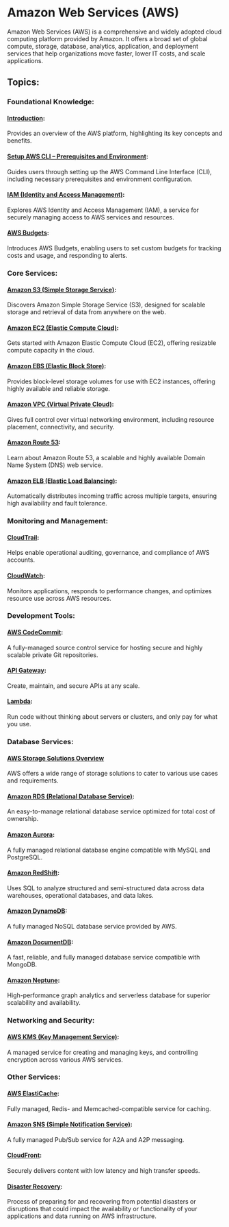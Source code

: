 # Amazon Web Services (AWS)

Amazon Web Services (AWS) is a comprehensive and widely adopted cloud computing platform provided by Amazon. It offers a broad set of global compute, storage, database, analytics, application, and deployment services that help organizations move faster, lower IT costs, and scale applications.

## Topics:

### Foundational Knowledge:
#### [Introduction](intro.md):
 Provides an overview of the AWS platform, highlighting its key concepts and benefits.

#### [Setup AWS CLI – Prerequisites and Environment](cli.md):
Guides users through setting up the AWS Command Line Interface (CLI), including necessary prerequisites and environment configuration.

#### [IAM (Identity and Access Management)](iam.md):
Explores AWS Identity and Access Management (IAM), a service for securely managing access to AWS services and resources.

#### [AWS Budgets](budget.md):
Introduces AWS Budgets, enabling users to set custom budgets for tracking costs and usage, and responding to alerts.

### Core Services:
#### [Amazon S3 (Simple Storage Service)](s3.md):
Discovers Amazon Simple Storage Service (S3), designed for scalable storage and retrieval of data from anywhere on the web.

#### [Amazon EC2 (Elastic Compute Cloud)](ec2.md):
Gets started with Amazon Elastic Compute Cloud (EC2), offering resizable compute capacity in the cloud.

#### [Amazon EBS (Elastic Block Store)](ebs.md):
Provides block-level storage volumes for use with EC2 instances, offering highly available and reliable storage.

#### [Amazon VPC (Virtual Private Cloud)](vpc.md):
Gives full control over virtual networking environment, including resource placement, connectivity, and security.

#### [Amazon Route 53](route53.md):
Learn about Amazon Route 53, a scalable and highly available Domain Name System (DNS) web service.

#### [Amazon ELB (Elastic Load Balancing)](elb.md):
Automatically distributes incoming traffic across multiple targets, ensuring high availability and fault tolerance.

### Monitoring and Management:
#### [CloudTrail](ct.md):
Helps enable operational auditing, governance, and compliance of AWS accounts.

#### [CloudWatch](watch.md):
Monitors applications, responds to performance changes, and optimizes resource use across AWS resources.

### Development Tools:
#### [AWS CodeCommit](cc.md):
A fully-managed source control service for hosting secure and highly scalable private Git repositories.

#### [API Gateway](api.md):
Create, maintain, and secure APIs at any scale.

#### [Lambda](lam.md):
Run code without thinking about servers or clusters, and only pay for what you use.

### Database Services:
#### [AWS Storage Solutions Overview](store.md)
AWS offers a wide range of storage solutions to cater to various use cases and requirements.
#### [Amazon RDS (Relational Database Service)](rds.md):
An easy-to-manage relational database service optimized for total cost of ownership.

#### [Amazon Aurora](ro.md):
A fully managed relational database engine compatible with MySQL and PostgreSQL.

#### [Amazon RedShift](rs.md):
Uses SQL to analyze structured and semi-structured data across data warehouses, operational databases, and data lakes.

#### [Amazon DynamoDB](ddb.md):
A fully managed NoSQL database service provided by AWS.

#### [Amazon DocumentDB](ddd.md):
A fast, reliable, and fully managed database service compatible with MongoDB.

#### [Amazon Neptune](nep.md):
High-performance graph analytics and serverless database for superior scalability and availability.

### Networking and Security:
#### [AWS KMS (Key Management Service)](kms.md):
A managed service for creating and managing keys, and controlling encryption across various AWS services.

### Other Services:
#### [AWS ElastiCache](ec.md):
Fully managed, Redis- and Memcached-compatible service for caching.

#### [Amazon SNS (Simple Notification Service)](sns.md):
A fully managed Pub/Sub service for A2A and A2P messaging.

#### [CloudFront](cf.md):
Securely delivers content with low latency and high transfer speeds.

#### [Disaster Recovery](dr.md):
Process of preparing for and recovering from potential disasters or disruptions that could impact the availability or functionality of your applications and data running on AWS infrastructure.
